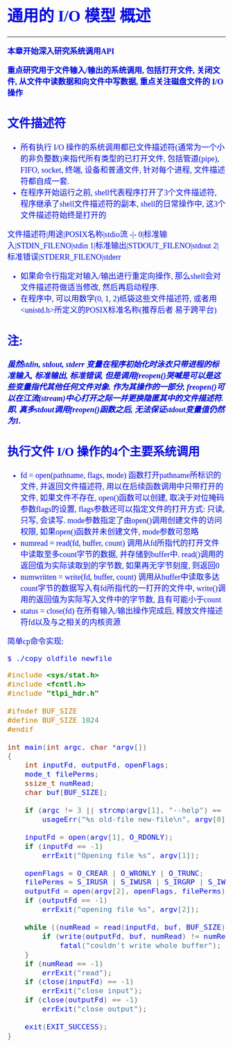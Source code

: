 <font size=4 color=light-blue face="微软雅黑">

# 通用的 I/O 模型 概述

---

**本章开始深入研究系统调用API**

**重点研究用于文件输入/输出的系统调用, 包括打开文件, 关闭文件, 从文件中读数据和向文件中写数据, 重点关注磁盘文件的 I/O 操作**


## 文件描述符
	
+ 所有执行 I/O 操作的系统调用都已文件描述符(通常为一个小的非负整数)来指代所有类型的已打开文件, 包括管道(pipe), FIFO, socket, 终端, 设备和普通文件, 针对每个进程, 文件描述符都自成一套.
+ 在程序开始运行之前, shell代表程序打开了3个文件描述符, 程序继承了shell文件描述符的副本, shell的日常操作中, 这3个文件描述符始终是打开的

文件描述符|用途|POSIX名称|stdio流
-|-
0|标准输入|STDIN_FILENO|stdin
1|标准输出|STDOUT_FILENO|stdout
2|标准错误|STDERR_FILENO|stderr
	
+ 如果命令行指定对输入/输出进行重定向操作, 那么shell会对文件描述符做适当修改, 然后再启动程序.
+ 在程序中, 可以用数字(0, 1, 2)纸袋这些文件描述符, 或者用<unistd.h>所定义的POSIX标准名称(推荐后者 易于跨平台)

## 注:
***虽然stdin, stdout, stderr 变量在程序初始化时泳衣只带进程的标准输入, 标准输出, 标准错误, 但是调用freopen()哭喊是可以是这些变量指代其他任何文件对象. 作为其操作的一部分, freopen()可以在江流(stream)中心打开之际一并更换隐匿其中的文件描述符. 即, 真多stdout调用freopen()函数之后, 无法保证stdout变量值仍然为1.***

## 执行文件 I/O 操作的4个主要系统调用

+ fd = open(pathname, flags, mode) 函数打开pathname所标识的文件, 并返回文件描述符, 用以在后续函数调用中只带打开的文件, 如果文件不存在, open()函数可以创建, 取决于对位掩码参数flags的设置, flags参数还可以指定文件的打开方式: 只读, 只写, 会读写. mode参数指定了由open()调用创建文件的访问权限, 如果open()函数并未创建文件, mode参数可忽略
+ numread = read(fd, buffer, count) 调用从fd所指代的打开文件中读取至多count字节的数据, 并存储到buffer中. read()调用的返回值为实际读取到的字节数, 如果再无字节刻度, 则返回0
+ numwritten = write(fd, buffer, count) 调用从buffer中读取多达count字节的数据写入有fd所指代的一打开的文件中, write()调用的返回值为实际写入文件中的字节数, 且有可能小于count
+ status = close(fd) 在所有输入/输出操作完成后, 释放文件描述符fd以及与之相关的内核资源

简单cp命令实现:
	
	$ ./copy oldfile newfile 

```c
#include <sys/stat.h>
#include <fcntl.h>
#include "tlpi_hdr.h"

#ifndef BUF_SIZE
#define BUF_SIZE 1024
#endif

int main(int argc, char *argv[])
{
	int inputFd, outputFd, openFlags;
	mode_t filePerms;
	ssize_t numRead;
	char buf[BUF_SIZE];

	if (argc != 3 || strcmp(argv[1], "--help") == 0)
		usageErr("%s old-file new-file\n", argv[0]);

	inputFd = open(argv[1], O_RDONLY);
	if (inputFd == -1)
		errExit("Opening file %s", argv[1]);

	openFlags = O_CREAR | O_WRONLY | O_TRUNC;
	filePerms = S_IRUSR | S_IWUSR | S_IRGRP | S_IWGRP | S_IROTH | S_IWOTH;
	outputFd = open(argv[2], openFlags, filePerms);
	if (outputFd == -1)
		errExit("opening file %s", argv[2]);

	while ((numRead = read(inputFd, buf, BUF_SIZE)) > 0){
		if (write(outputFd, buf, numRead) != numRead)
			fatal("couldn't write whole buffer");
	}
	if (numRead == -1)
		errExit("read");
	if (close(inputFd) == -1)
		errExit("close input");
	if (close(outputFd) == -1)
		errExit("close output");

	exit(EXIT_SUCCESS);
}	
```


